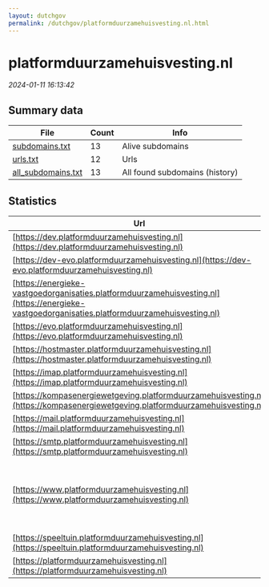 ```yaml
---
layout: dutchgov
permalink: /dutchgov/platformduurzamehuisvesting.nl.html
---
```



# platformduurzamehuisvesting.nl
*2024-01-11 16:13:42*
## Summary data


| File       | Count | Info |
|------------|-------|------|
|[subdomains.txt](/data/platformduurzamehuisvesting.nl/subdomains.txt)|13|Alive subdomains|
|[urls.txt](/data/platformduurzamehuisvesting.nl/urls.txt)|12|Urls|
|[all_subdomains.txt](/data/platformduurzamehuisvesting.nl/all_subdomains.txt)|13|All found subdomains (history)|


## Statistics


| Url | SSL | Server | Cookie | HSTS | CSP | XFO | XXP | RP | Tech |Title |
|------------|-------|------|------|------|------|------|------|------|------|------|
|[https://dev.platformduurzamehuisvesting.nl](https://dev.platformduurzamehuisvesting.nl)| |Apache| | | | | | :white_check_mark: |Apache HTTP Server Basic|401 Unauthorized|
|[https://dev-evo.platformduurzamehuisvesting.nl](https://dev-evo.platformduurzamehuisvesting.nl)| |Apache| | | | | | :white_check_mark: |Apache HTTP Server Basic|401 Unauthorized|
|[https://energieke-vastgoedorganisaties.platformduurzamehuisvesting.nl](https://energieke-vastgoedorganisaties.platformduurzamehuisvesting.nl)| |Apache| | | | | | :white_check_mark: |Apache HTTP Server Basic|401 Unauthorized|
|[https://evo.platformduurzamehuisvesting.nl](https://evo.platformduurzamehuisvesting.nl)| |Apache| | | | | | :white_check_mark: |Apache HTTP Server Basic|401 Unauthorized|
|[https://hostmaster.platformduurzamehuisvesting.nl](https://hostmaster.platformduurzamehuisvesting.nl)| |Apache| | | | | | :white_check_mark: |Apache HTTP Server||
|[https://imap.platformduurzamehuisvesting.nl](https://imap.platformduurzamehuisvesting.nl)| |Apache| | | | | | :white_check_mark: |Apache HTTP Server|Welcome!|
|[https://kompasenergiewetgeving.platformduurzamehuisvesting.nl](https://kompasenergiewetgeving.platformduurzamehuisvesting.nl)| |Apache| | | | | | :white_check_mark: |Apache HTTP Server|Platform Duurzam...|
|[https://mail.platformduurzamehuisvesting.nl](https://mail.platformduurzamehuisvesting.nl)| |Apache| | | | | | :white_check_mark: |Apache HTTP Server|Welcome!|
|[https://smtp.platformduurzamehuisvesting.nl](https://smtp.platformduurzamehuisvesting.nl)| |Apache| | | | | | :white_check_mark: |Apache HTTP Server|Welcome!|
|[https://www.platformduurzamehuisvesting.nl](https://www.platformduurzamehuisvesting.nl)| |Apache| | | | | | :white_check_mark: |Apache HTTP Server MySQL PHP Site Kit:1.116.0 Slider Revolution:6.6.19 WordPress:6.4.2 wpBakery|Platform Duurzam...|
|[https://speeltuin.platformduurzamehuisvesting.nl](https://speeltuin.platformduurzamehuisvesting.nl)| |Apache| | | | | | :white_check_mark: |Apache HTTP Server||
|[https://platformduurzamehuisvesting.nl](https://platformduurzamehuisvesting.nl)| |Apache| | | | | | :white_check_mark: |Apache HTTP Server||